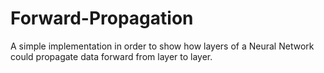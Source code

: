 # Forward-Propagation

A simple implementation in order to show how layers of a Neural Network could propagate data forward from layer to layer.
